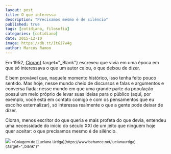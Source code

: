 ```yaml
---
layout: post
title: O que interessa
description: "Precisamos mesmo é de silêncio"
published: true
tags: [cotidiano, filosofia]
categories: [cotidiano]
date: 2015-12-10
image: https://db.tt/ItGi7w4g
author: Marcos Ramon
---
```


Em 1952, [Cioran](https://pt.wikipedia.org/wiki/Emil_Cioran){:target="_Blank"} escreveu que vivia em uma época em que só interessava o que um autor calou, o que deixou de dizer. 

É bem provável que, naquele momento histórico, isso tenha feito pouco sentido. Mas hoje, nesse mundo cheio de discursos e falas e argumentos e conversa fiada; nesse mundo em que uma grande parte da população possui um meio próprio de levar suas ideias para o público (aqui, por exemplo, você está em contato comigo e com os pensamentos que eu escolho externalizar), só interessa realmente o que a gente pode deixar de dizer.

Cioran, menos escritor do que queria e mais profeta do que devia, entendeu uma necessidade do início do século XXI de um jeito que ninguém hoje quer aceitar: o que precisamos mesmo é de silêncio. 

<img src="https://db.tt/ItGi7w4g">
<small>*Colagem de [Luciana Urtiga](https://www.behance.net/lucianaurtiga){:target="_blank"}*</small>
